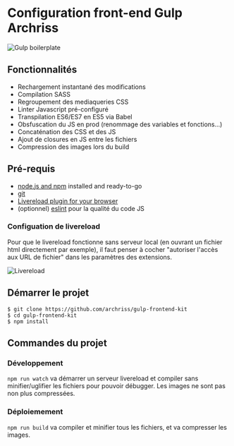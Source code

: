 # Configuration front-end Gulp Archriss

![Gulp boilerplate](http://i.imgur.com/ZxMhXG2.png)

## Fonctionnalités

* Rechargement instantané des modifications
* Compilation SASS
* Regroupement des mediaqueries CSS
* Linter Javascript pré-configuré
* Transpilation ES6/ES7 en ES5 via Babel
* Obsfuscation du JS en prod (renommage des variables et fonctions...)
* Concaténation des CSS et des JS
* Ajout de closures en JS entre les fichiers
* Compression des images lors du build

## Pré-requis

* [node.js and npm](https://nodejs.org/en/download/) installed and ready-to-go
* [git](https://git-scm.com/downloads)
* [Livereload plugin for your browser](http://livereload.com/extensions/)
* (optionnel) [eslint](http://eslint.org/) pour la qualité du code JS

### Configuation de livereload

Pour que le livereload fonctionne sans serveur local (en ouvrant un fichier html directement par exemple), il faut penser à cocher "autoriser l'accès aux URL de fichier" dans les paramètres des extensions.

![Livereload](https://puu.sh/r6enB/5bd567da38.png)

## Démarrer le projet

    $ git clone https://github.com/archriss/gulp-frontend-kit
    $ cd gulp-frontend-kit
    $ npm install

## Commandes du projet

### Développement

`npm run watch` va démarrer un serveur livereload et compiler sans minifier/uglifier les fichiers pour pouvoir débugger. Les images ne sont pas non plus compressées.

### Déploiemement

`npm run build` va compiler et minifier tous les fichiers, et va compresser les images.